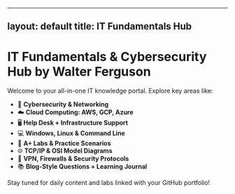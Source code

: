 
---
layout: default
title: IT Fundamentals Hub
---

# IT Fundamentals & Cybersecurity Hub by Walter Ferguson

Welcome to your all-in-one IT knowledge portal. Explore key areas like:

- 🔐 **Cybersecurity & Networking**
- ☁️ **Cloud Computing: AWS, GCP, Azure**
- 🖥️ **Help Desk + Infrastructure Support**
- 💻 **Windows, Linux & Command Line**
- 🧪 **A+ Labs & Practice Scenarios**
- 🌐 **TCP/IP & OSI Model Diagrams**
- 🔧 **VPN, Firewalls & Security Protocols**
- 📚 **Blog-Style Questions + Learning Journal**

Stay tuned for daily content and labs linked with your GitHub portfolio!
